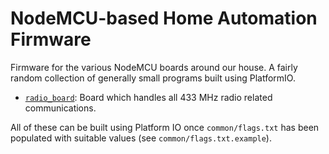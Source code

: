 NodeMCU-based Home Automation Firmware
======================================

Firmware for the various NodeMCU boards around our house. A fairly random
collection of generally small programs built using PlatformIO.

* [`radio_board`](./radio_board/): Board which handles all 433 MHz radio
  related communications.

All of these can be built using Platform IO once `common/flags.txt` has been
populated with suitable values (see `common/flags.txt.example`).
